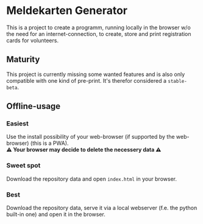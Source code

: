 # Meldekarten Generator
This is a project to create a programm, running locally in the browser w/o the need for an internet-connection, to create, store and print registration cards for volunteers.
## Maturity
This project is currently missing some wanted features and is also only compatible with one kind of pre-print. It's therefor considered a `stable-beta`. 
## Offline-usage
### Easiest
Use the install possibility of your web-browser (if supported by the web-browser) (this is a PWA).  
**⚠️ Your browser may decide to delete the necessery data ⚠️**
### Sweet spot
Download the repository data and open `index.html` in your browser.
### Best
Download the repository data, serve it via a local webserver (f.e. the python built-in one) and open it in the browser.
